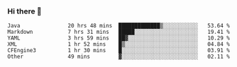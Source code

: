 ### Hi there 👋

<!--
**urzz/urzz** is a ✨ _special_ ✨ repository because its `README.md` (this file) appears on your GitHub profile.

Here are some ideas to get you started:

- 🔭 I’m currently working on ...
- 🌱 I’m currently learning ...
- 👯 I’m looking to collaborate on ...
- 🤔 I’m looking for help with ...
- 💬 Ask me about ...
- 📫 How to reach me: ...
- 😄 Pronouns: ...
- ⚡ Fun fact: ...
-->

<!--START_SECTION:waka-->

```text
Java               20 hrs 48 mins  █████████████▒░░░░░░░░░░░   53.64 %
Markdown           7 hrs 31 mins   █████░░░░░░░░░░░░░░░░░░░░   19.41 %
YAML               3 hrs 59 mins   ██▓░░░░░░░░░░░░░░░░░░░░░░   10.29 %
XML                1 hr 52 mins    █▒░░░░░░░░░░░░░░░░░░░░░░░   04.84 %
CFEngine3          1 hr 30 mins    █░░░░░░░░░░░░░░░░░░░░░░░░   03.91 %
Other              49 mins         ▓░░░░░░░░░░░░░░░░░░░░░░░░   02.11 %
```

<!--END_SECTION:waka-->
